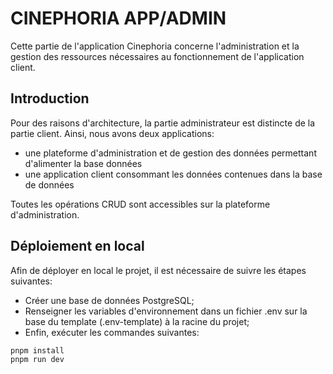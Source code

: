 # CINEPHORIA APP/ADMIN

Cette partie de l'application Cinephoria concerne l'administration et la gestion des ressources nécessaires au fonctionnement de l'application client.

## Introduction

Pour des raisons d'architecture, la partie administrateur est distincte de la partie client. Ainsi, nous avons deux applications:

- une plateforme d'administration et de gestion des données permettant d'alimenter la base données
- une application client consommant les données contenues dans la base de données

Toutes les opérations CRUD sont accessibles sur la plateforme d'administration.

## Déploiement en local

Afin de déployer en local le projet, il est nécessaire de suivre les étapes suivantes:

- Créer une base de données PostgreSQL;
- Renseigner les variables d'environnement dans un fichier .env sur la base du template (.env-template) à la racine du projet;
- Enfin, exécuter les commandes suivantes:

```bash
pnpm install
pnpm run dev
```
